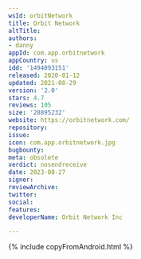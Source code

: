 ```yaml
---
wsId: orbitNetwork
title: Orbit Network
altTitle: 
authors:
- danny
appId: com.app.orbitnetwork
appCountry: us
idd: '1494093151'
released: 2020-01-12
updated: 2021-08-29
version: '2.0'
stars: 4.7
reviews: 105
size: '28895232'
website: https://orbitnetwork.com/
repository: 
issue: 
icon: com.app.orbitnetwork.jpg
bugbounty: 
meta: obsolete
verdict: nosendreceive
date: 2023-08-27
signer: 
reviewArchive: 
twitter: 
social: 
features: 
developerName: Orbit Network Inc

---
```


{% include copyFromAndroid.html %}
